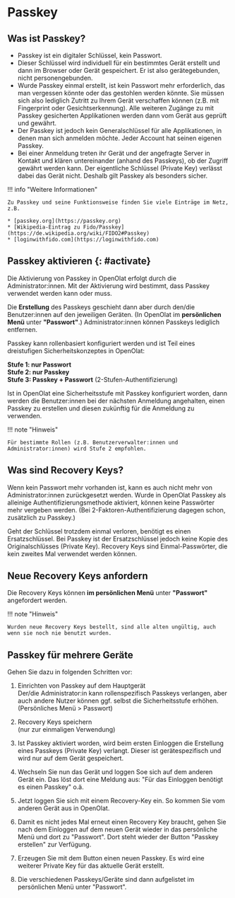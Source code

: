 # Passkey

## Was ist Passkey?

* Passkey ist ein digitaler Schlüssel, kein Passwort.
* Dieser Schlüssel wird individuell für ein bestimmtes Gerät erstellt und dann im Browser oder Gerät gespeichert. Er ist also gerätegebunden, nicht personengebunden.
* Wurde Passkey einmal erstellt, ist kein Passwort mehr erforderlich, das man vergessen könnte oder das gestohlen werden könnte. Sie müssen sich also lediglich Zutritt zu Ihrem Gerät verschaffen können (z.B. mit Fingerprint oder Gesichtserkennung). Alle weiteren Zugänge zu mit Passkey gesicherten Applikationen werden dann vom Gerät aus geprüft und gewährt.
* Der Passkey ist jedoch kein Generalschlüssel für alle Applikationen, in denen man sich anmelden möchte. Jeder Account hat seinen eigenen Passkey. 
* Bei einer Anmeldung treten ihr Gerät und der angefragte Server in Kontakt und klären untereinander (anhand des Passkeys), ob der Zugriff gewährt werden kann. Der eigentliche Schlüssel (Private Key) verlässt dabei das Gerät nicht. Deshalb gilt Passkey als besonders sicher. 

!!! info "Weitere Informationen"

    Zu Passkey und seine Funktionsweise finden Sie viele Einträge im Netz, z.B.
    
    * [passkey.org](https://passkey.org)
    * [Wikipedia-Eintrag zu Fido/Passkey](https://de.wikipedia.org/wiki/FIDO2#Passkey)
    * [loginwithfido.com](https://loginwithfido.com)


## Passkey aktivieren {: #activate}

Die Aktivierung von Passkey in OpenOlat erfolgt durch die Administrator:innen. Mit der Aktivierung wird bestimmt, dass Passkey verwendet werden kann oder muss.

Die **Erstellung** des Passkeys geschieht dann aber durch den/die Benutzer:innen auf den jeweiligen Geräten. (In OpenOlat im **persönlichen Menü** unter **"Passwort"**.) Administrator:innen können Passkeys lediglich entfernen. 

Passkey kann rollenbasiert konfiguriert werden und ist Teil eines dreistufigen Sicherheitskonzeptes in OpenOlat:

**Stufe 1: nur Passwort**<br>
**Stufe 2: nur Passkey**<br>
**Stufe 3: Passkey + Passwort** (2-Stufen-Authentifizierung)<br>

Ist in OpenOlat eine Sicherheitsstufe mit Passkey konfiguriert worden, dann werden die Benutzer:innen bei der nächsten Anmeldung angehalten, einen Passkey zu erstellen und diesen zukünftig für die Anmeldung zu verwenden.


!!! note "Hinweis"

    Für bestimmte Rollen (z.B. Benutzerverwalter:innen und Administrator:innen) wird Stufe 2 empfohlen.


## Was sind Recovery Keys?

Wenn kein Passwort mehr vorhanden ist, kann es auch nicht mehr von Administrator:innen zurückgesetzt werden.  Wurde in OpenOlat Passkey als alleinige Authentifizierungsmethode aktiviert, können keine Passwörter mehr vergeben werden. (Bei 2-Faktoren-Authentifizierung dagegen schon, zusätzlich zu Passkey.)

Geht der Schlüssel trotzdem einmal verloren, benötigt es einen Ersatzschlüssel. Bei Passkey ist der Ersatzschlüssel jedoch keine Kopie des Originalschlüsses (Private Key). Recovery Keys sind Einmal-Passwörter, die kein zweites Mal verwendet werden können.


## Neue Recovery Keys anfordern

Die Recovery Keys können **im persönlichen Menü** unter **"Passwort"** angefordert werden.

!!! note "Hinweis"

    Wurden neue Recovery Keys bestellt, sind alle alten ungültig, auch wenn sie noch nie benutzt wurden.



## Passkey für mehrere Geräte

Gehen Sie dazu in folgenden Schritten vor:

1. Einrichten von Passkey auf dem Hauptgerät<br>
Der/die Administrator:in kann rollenspezifisch Passkeys verlangen, aber auch andere Nutzer können ggf. selbst die Sicherheitsstufe erhöhen.<br> (Persönliches Menü > Passwort)

2. Recovery Keys speichern<br>(nur zur einmaligen Verwendung)

3. Ist Passkey aktiviert worden, wird beim ersten Einloggen die Erstellung eines Passkeys (Private Key) verlangt. Dieser ist gerätespezifisch und wird nur auf dem Gerät gespeichert.

4. Wechseln Sie nun das Gerät und loggen Soe sich auf dem anderen Gerät ein. Das löst dort eine Meldung aus: "Für das Einloggen benötigt es einen Passkey" o.ä.

5. Jetzt loggen Sie sich mit einem Recovery-Key ein. So kommen Sie vom anderen Gerät aus in OpenOlat.

6. Damit es nicht jedes Mal erneut einen Recovery Key braucht, gehen Sie nach dem Einloggen auf dem neuen Gerät wieder in das persönliche Menü und dort zu "Passwort". Dort steht wieder der Button "Passkey erstellen" zur Verfügung.

7. Erzeugen Sie mit dem Button einen neuen Passkey. Es wird eine weiterer Private Key für das aktuelle Gerät erstellt.

8. Die verschiedenen Passkeys/Geräte sind dann aufgelistet im persönlichen Menü unter "Passwort".


